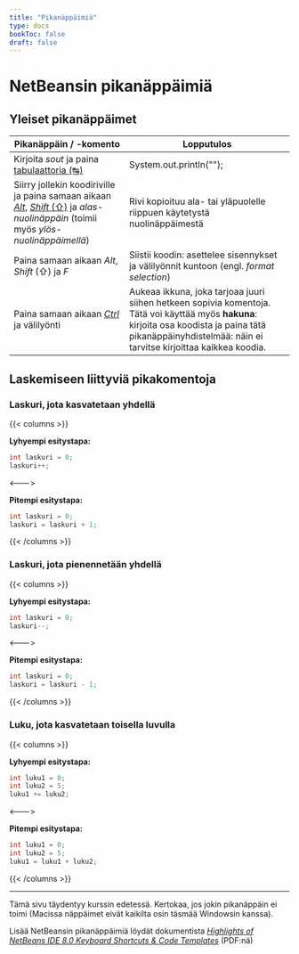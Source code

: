 ```yaml
---
title: "Pikanäppäimiä"
type: docs
bookToc: false
draft: false
---
```


# NetBeansin pikanäppäimiä

## Yleiset pikanäppäimet

Pikanäppäin / -komento | Lopputulos
--- | --- 
Kirjoita *sout* ja paina [tabulaattoria (↹)](https://fi.wikipedia.org/wiki/Tab_(n%C3%A4pp%C3%A4in)) | System.out.println("");
Siirry jollekin koodiriville ja paina samaan aikaan [*Alt*](https://fi.wikipedia.org/wiki/Alt), [*Shift* (⇧)](https://fi.wikipedia.org/wiki/Shift) ja *alas-nuolinäppäin* (toimii myös *ylös-nuolinäppäimellä*) | Rivi kopioituu ala- tai yläpuolelle riippuen käytetystä nuolinäppäimestä
Paina samaan aikaan *Alt*, *Shift* (⇧) ja *F* | Siistii koodin: asettelee sisennykset ja välilyönnit kuntoon (engl. *format selection*)
Paina samaan aikaan [*Ctrl*](https://en.wikipedia.org/wiki/Control_key) ja välilyönti | Aukeaa ikkuna, joka tarjoaa juuri siihen hetkeen sopivia komentoja. Tätä voi käyttää myös **hakuna**: kirjoita osa koodista ja paina tätä pikanäppäinyhdistelmää: näin ei tarvitse kirjoittaa kaikkea koodia.

## Laskemiseen liittyviä pikakomentoja

### Laskuri, jota kasvatetaan yhdellä

{{< columns >}} <!-- begin columns block -->

**Lyhyempi esitystapa:**

```java
int laskuri = 0;
laskuri++;
``` 
<---> <!-- magic sparator, between columns -->

**Pitempi esitystapa:**

```java
int laskuri = 0;
laskuri = laskuri + 1;
``` 

{{< /columns >}}

### Laskuri, jota pienennetään yhdellä

{{< columns >}} <!-- begin columns block -->

**Lyhyempi esitystapa:**

```java
int laskuri = 0;
laskuri--;
``` 
<---> <!-- magic sparator, between columns -->

**Pitempi esitystapa:**

```java
int laskuri = 0;
laskuri = laskuri - 1;
``` 

{{< /columns >}}

### Luku, jota kasvatetaan toisella luvulla

{{< columns >}} <!-- begin columns block -->

**Lyhyempi esitystapa:**

```java
int luku1 = 0;
int luku2 = 5;
luku1 += luku2;
```
<---> <!-- magic sparator, between columns -->

**Pitempi esitystapa:**

```java
int luku1 = 0;
int luku2 = 5;
luku1 = luku1 + luku2;
```

{{< /columns >}}

---
Tämä sivu täydentyy kurssin edetessä. Kertokaa, jos jokin pikanäppäin ei toimi (Macissa näppäimet eivät kaikilta osin täsmää Windowsin kanssa).

Lisää NetBeansin pikanäppäimiä löydät dokumentista [*Highlights of NetBeans IDE 8.0 Keyboard Shortcuts & Code Templates*](https://netbeans.org/project_downloads/usersguide/shortcuts-80.pdf) (PDF:nä)